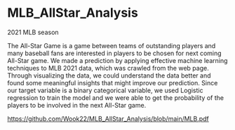# MLB_AllStar_Analysis
2021 MLB season

The All-Star Game is a game between teams of outstanding players and many baseball fans are interested in players to be chosen for next coming All-Star game. We made a prediction by applying effective machine learning techniques to MLB 2021 data, which was crawled from the web page. Through visualizing the data, we could understand the data better and found some meaningful insights that might improve our prediction. Since our target variable is a binary categorical variable, we used Logistic regression to train the model and we were able to get the probability of the players to be involved in the next All-Star game.

https://github.com/Wook22/MLB_AllStar_Analysis/blob/main/MLB.pdf
